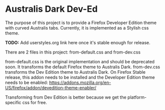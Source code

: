 # Australis Dark Dev-Ed

The purpose of this project is to provide a Firefox Developer Edition theme with curved Australis tabs. Currently, it is implemented as a Stylish css theme.

**TODO:** Add userstyles.org link here once it's stable enough for release.

There are 2 files in this project: from-default.css and from-dev.css

from-default.css is the original implementation and should be deprecated soon. It transforms the default Firefox theme to Australis Dark.
from-dev.css transforms the Dev Edition theme to Australis Dark. On Firefox Stable release, this addon needs to be installed and the Developer Edition theme needs to be enabled: https://addons.mozilla.org/en-US/firefox/addon/devedition-theme-enabler/

Transforming from Dev Edition is better because we get the platform-specific css for free.
